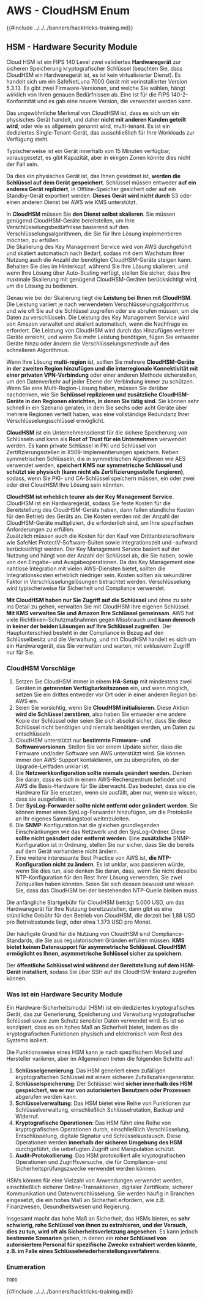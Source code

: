 # AWS - CloudHSM Enum

{{#include ../../../banners/hacktricks-training.md}}

## HSM - Hardware Security Module

Cloud HSM ist ein FIPS 140 Level zwei validiertes **Hardwaregerät** zur sicheren Speicherung kryptografischer Schlüssel (beachten Sie, dass CloudHSM ein Hardwaregerät ist, es ist kein virtualisierter Dienst). Es handelt sich um ein SafeNetLuna 7000 Gerät mit vorinstallierter Version 5.3.13. Es gibt zwei Firmware-Versionen, und welche Sie wählen, hängt wirklich von Ihren genauen Bedürfnissen ab. Eine ist für die FIPS 140-2-Konformität und es gab eine neuere Version, die verwendet werden kann.

Das ungewöhnliche Merkmal von CloudHSM ist, dass es sich um ein physisches Gerät handelt, und daher **nicht mit anderen Kunden geteilt wird**, oder wie es allgemein genannt wird, multi-tenant. Es ist ein dediziertes Single-Tenant-Gerät, das ausschließlich für Ihre Workloads zur Verfügung steht.

Typischerweise ist ein Gerät innerhalb von 15 Minuten verfügbar, vorausgesetzt, es gibt Kapazität, aber in einigen Zonen könnte dies nicht der Fall sein.

Da dies ein physisches Gerät ist, das Ihnen gewidmet ist, **werden die Schlüssel auf dem Gerät gespeichert**. Schlüssel müssen entweder **auf ein anderes Gerät repliziert**, in Offline-Speicher gesichert oder auf ein Standby-Gerät exportiert werden. **Dieses Gerät wird nicht durch** S3 oder einen anderen Dienst bei AWS wie KMS unterstützt.

In **CloudHSM** müssen Sie **den Dienst selbst skalieren**. Sie müssen genügend CloudHSM-Geräte bereitstellen, um Ihre Verschlüsselungsbedürfnisse basierend auf den Verschlüsselungsalgorithmen, die Sie für Ihre Lösung implementieren möchten, zu erfüllen.\
Die Skalierung des Key Management Service wird von AWS durchgeführt und skaliert automatisch nach Bedarf, sodass mit dem Wachstum Ihrer Nutzung auch die Anzahl der benötigten CloudHSM-Geräte steigen kann. Behalten Sie dies im Hinterkopf, während Sie Ihre Lösung skalieren, und wenn Ihre Lösung über Auto-Scaling verfügt, stellen Sie sicher, dass Ihre maximale Skalierung mit genügend CloudHSM-Geräten berücksichtigt wird, um die Lösung zu bedienen.

Genau wie bei der Skalierung liegt die **Leistung bei Ihnen mit CloudHSM**. Die Leistung variiert je nach verwendetem Verschlüsselungsalgorithmus und wie oft Sie auf die Schlüssel zugreifen oder sie abrufen müssen, um die Daten zu verschlüsseln. Die Leistung des Key Management Service wird von Amazon verwaltet und skaliert automatisch, wenn die Nachfrage es erfordert. Die Leistung von CloudHSM wird durch das Hinzufügen weiterer Geräte erreicht, und wenn Sie mehr Leistung benötigen, fügen Sie entweder Geräte hinzu oder ändern die Verschlüsselungsmethode auf den schnelleren Algorithmus.

Wenn Ihre Lösung **multi-region** ist, sollten Sie mehrere **CloudHSM-Geräte in der zweiten Region hinzufügen und die interregionale Konnektivität mit einer privaten VPN-Verbindung** oder einer anderen Methode sicherstellen, um den Datenverkehr auf jeder Ebene der Verbindung immer zu schützen. Wenn Sie eine Multi-Region-Lösung haben, müssen Sie darüber nachdenken, wie Sie **Schlüssel replizieren und zusätzliche CloudHSM-Geräte in den Regionen einrichten, in denen Sie tätig sind**. Sie können sehr schnell in ein Szenario geraten, in dem Sie sechs oder acht Geräte über mehrere Regionen verteilt haben, was eine vollständige Redundanz Ihrer Verschlüsselungsschlüssel ermöglicht.

**CloudHSM** ist ein Unternehmensdienst für die sichere Speicherung von Schlüsseln und kann als **Root of Trust für ein Unternehmen** verwendet werden. Es kann private Schlüssel in PKI und Schlüssel von Zertifizierungsstellen in X509-Implementierungen speichern. Neben symmetrischen Schlüsseln, die in symmetrischen Algorithmen wie AES verwendet werden, **speichert KMS nur symmetrische Schlüssel und schützt sie physisch (kann nicht als Zertifizierungsstelle fungieren)**, sodass, wenn Sie PKI- und CA-Schlüssel speichern müssen, ein oder zwei oder drei CloudHSM Ihre Lösung sein könnten.

**CloudHSM ist erheblich teurer als der Key Management Service**. CloudHSM ist ein Hardwaregerät, sodass Sie feste Kosten für die Bereitstellung des CloudHSM-Geräts haben, dann fallen stündliche Kosten für den Betrieb des Geräts an. Die Kosten werden mit der Anzahl der CloudHSM-Geräte multipliziert, die erforderlich sind, um Ihre spezifischen Anforderungen zu erfüllen.\
Zusätzlich müssen auch die Kosten für den Kauf von Drittanbietersoftware wie SafeNet ProtectV-Software-Suiten sowie Integrationszeit und -aufwand berücksichtigt werden. Der Key Management Service basiert auf der Nutzung und hängt von der Anzahl der Schlüssel ab, die Sie haben, sowie von den Eingabe- und Ausgabeoperationen. Da das Key Management eine nahtlose Integration mit vielen AWS-Diensten bietet, sollten die Integrationskosten erheblich niedriger sein. Kosten sollten als sekundärer Faktor in Verschlüsselungslösungen betrachtet werden. Verschlüsselung wird typischerweise für Sicherheit und Compliance verwendet.

**Mit CloudHSM haben nur Sie Zugriff auf die Schlüssel** und ohne zu sehr ins Detail zu gehen, verwalten Sie mit CloudHSM Ihre eigenen Schlüssel. **Mit KMS verwalten Sie und Amazon Ihre Schlüssel gemeinsam**. AWS hat viele Richtlinien-Schutzmaßnahmen gegen Missbrauch und **kann dennoch in keiner der beiden Lösungen auf Ihre Schlüssel zugreifen**. Der Hauptunterschied besteht in der Compliance in Bezug auf den Schlüsselbesitz und die Verwaltung, und mit CloudHSM handelt es sich um ein Hardwaregerät, das Sie verwalten und warten, mit exklusivem Zugriff nur für Sie.

### CloudHSM Vorschläge

1. Setzen Sie CloudHSM immer in einem **HA-Setup** mit mindestens zwei Geräten in **getrennten Verfügbarkeitszonen** ein, und wenn möglich, setzen Sie ein drittes entweder vor Ort oder in einer anderen Region bei AWS ein.
2. Seien Sie vorsichtig, wenn Sie **CloudHSM initialisieren**. Diese Aktion **wird die Schlüssel zerstören**, also haben Sie entweder eine andere Kopie der Schlüssel oder seien Sie sich absolut sicher, dass Sie diese Schlüssel nicht benötigen und niemals benötigen werden, um Daten zu entschlüsseln.
3. CloudHSM unterstützt nur **bestimmte Firmware- und Softwareversionen**. Stellen Sie vor einem Update sicher, dass die Firmware und/oder Software von AWS unterstützt wird. Sie können immer den AWS-Support kontaktieren, um zu überprüfen, ob der Upgrade-Leitfaden unklar ist.
4. Die **Netzwerkkonfiguration sollte niemals geändert werden.** Denken Sie daran, dass es sich in einem AWS-Rechenzentrum befindet und AWS die Basis-Hardware für Sie überwacht. Das bedeutet, dass sie die Hardware für Sie ersetzen, wenn sie ausfällt, aber nur, wenn sie wissen, dass sie ausgefallen ist.
5. Der **SysLog-Forwarder sollte nicht entfernt oder geändert werden**. Sie können immer einen SysLog-Forwarder hinzufügen, um die Protokolle an Ihr eigenes Sammlungstool weiterzuleiten.
6. Die **SNMP**-Konfiguration hat die gleichen grundlegenden Einschränkungen wie das Netzwerk und den SysLog-Ordner. Diese **sollte nicht geändert oder entfernt werden**. Eine **zusätzliche** SNMP-Konfiguration ist in Ordnung, stellen Sie nur sicher, dass Sie die bereits auf dem Gerät vorhandene nicht ändern.
7. Eine weitere interessante Best Practice von AWS ist, **die NTP-Konfiguration nicht zu ändern**. Es ist unklar, was passieren würde, wenn Sie dies tun, also denken Sie daran, dass, wenn Sie nicht dieselbe NTP-Konfiguration für den Rest Ihrer Lösung verwenden, Sie zwei Zeitquellen haben könnten. Seien Sie sich dessen bewusst und wissen Sie, dass das CloudHSM bei der bestehenden NTP-Quelle bleiben muss.

Die anfängliche Startgebühr für CloudHSM beträgt 5.000 USD, um das Hardwaregerät für Ihre Nutzung bereitzustellen, dann gibt es eine stündliche Gebühr für den Betrieb von CloudHSM, die derzeit bei 1,88 USD pro Betriebsstunde liegt, oder etwa 1.373 USD pro Monat.

Der häufigste Grund für die Nutzung von CloudHSM sind Compliance-Standards, die Sie aus regulatorischen Gründen erfüllen müssen. **KMS bietet keinen Datensupport für asymmetrische Schlüssel. CloudHSM ermöglicht es Ihnen, asymmetrische Schlüssel sicher zu speichern**.

Der **öffentliche Schlüssel wird während der Bereitstellung auf dem HSM-Gerät installiert**, sodass Sie über SSH auf die CloudHSM-Instanz zugreifen können.

### Was ist ein Hardware Security Module

Ein Hardware-Sicherheitsmodul (HSM) ist ein dediziertes kryptografisches Gerät, das zur Generierung, Speicherung und Verwaltung kryptografischer Schlüssel sowie zum Schutz sensibler Daten verwendet wird. Es ist so konzipiert, dass es ein hohes Maß an Sicherheit bietet, indem es die kryptografischen Funktionen physisch und elektronisch vom Rest des Systems isoliert.

Die Funktionsweise eines HSM kann je nach spezifischem Modell und Hersteller variieren, aber im Allgemeinen treten die folgenden Schritte auf:

1. **Schlüsselgenerierung**: Das HSM generiert einen zufälligen kryptografischen Schlüssel mit einem sicheren Zufallszahlengenerator.
2. **Schlüsselspeicherung**: Der Schlüssel wird **sicher innerhalb des HSM gespeichert, wo er nur von autorisierten Benutzern oder Prozessen** abgerufen werden kann.
3. **Schlüsselverwaltung**: Das HSM bietet eine Reihe von Funktionen zur Schlüsselverwaltung, einschließlich Schlüsselrotation, Backup und Widerruf.
4. **Kryptografische Operationen**: Das HSM führt eine Reihe von kryptografischen Operationen durch, einschließlich Verschlüsselung, Entschlüsselung, digitale Signatur und Schlüsselaustausch. Diese Operationen werden **innerhalb der sicheren Umgebung des HSM** durchgeführt, die unbefugten Zugriff und Manipulation schützt.
5. **Audit-Protokollierung**: Das HSM protokolliert alle kryptografischen Operationen und Zugriffsversuche, die für Compliance- und Sicherheitsprüfungszwecke verwendet werden können.

HSMs können für eine Vielzahl von Anwendungen verwendet werden, einschließlich sicherer Online-Transaktionen, digitaler Zertifikate, sicherer Kommunikation und Datenverschlüsselung. Sie werden häufig in Branchen eingesetzt, die ein hohes Maß an Sicherheit erfordern, wie z.B. Finanzwesen, Gesundheitswesen und Regierung.

Insgesamt macht das hohe Maß an Sicherheit, das HSMs bieten, es **sehr schwierig, rohe Schlüssel von ihnen zu extrahieren, und der Versuch, dies zu tun, wird oft als Sicherheitsverletzung angesehen**. Es kann jedoch **bestimmte Szenarien** geben, in denen ein **roher Schlüssel von autorisiertem Personal für spezifische Zwecke extrahiert werden könnte, z.B. im Falle eines Schlüsselwiederherstellungsverfahrens.**

### Enumeration
```
TODO
```
{{#include ../../../banners/hacktricks-training.md}}
